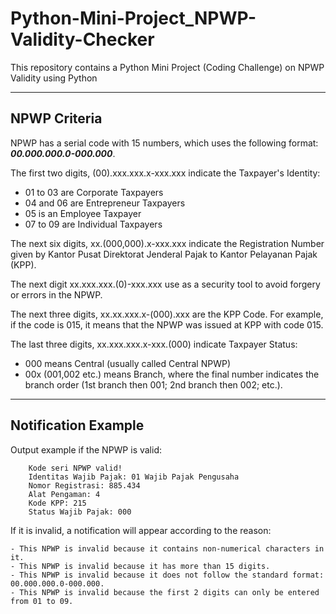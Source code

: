 # Python-Mini-Project_NPWP-Validity-Checker
This repository contains a Python Mini Project (Coding Challenge) on NPWP Validity using Python

<hr>

## NPWP Criteria

NPWP has a serial code with 15 numbers, which uses the following format: ***00.000.000.0-000.000***.

The first two digits, (00).xxx.xxx.x-xxx.xxx indicate the Taxpayer's Identity:

- 01 to 03 are Corporate Taxpayers
- 04 and 06 are Entrepreneur Taxpayers
- 05 is an Employee Taxpayer
- 07 to 09 are Individual Taxpayers

The next six digits, xx.(000,000).x-xxx.xxx indicate the Registration Number given by Kantor Pusat Direktorat Jenderal Pajak to Kantor Pelayanan Pajak (KPP).

The next digit xx.xxx.xxx.(0)-xxx.xxx use as a security tool to avoid forgery or errors in the NPWP.

The next three digits, xx.xx.xxx.x-(000).xxx are the KPP Code. For example, if the code is 015, it means that the NPWP was issued at KPP with code 015.

The last three digits, xx.xxx.xxx.x-xxx.(000) indicate Taxpayer Status:

- 000 means Central (usually called Central NPWP)
- 00x (001,002 etc.) means Branch, where the final number indicates the branch order (1st branch then 001; 2nd branch then 002; etc.).

<hr>

## Notification Example

Output example if the NPWP is valid:

        Kode seri NPWP valid!
        Identitas Wajib Pajak: 01 Wajib Pajak Pengusaha
        Nomor Registrasi: 885.434
        Alat Pengaman: 4
        Kode KPP: 215
        Status Wajib Pajak: 000

If it is invalid, a notification will appear according to the reason: 

    - This NPWP is invalid because it contains non-numerical characters in it.
    - This NPWP is invalid because it has more than 15 digits.
    - This NPWP is invalid because it does not follow the standard format: 00.000.000.0-000.000.
    - This NPWP is invalid because the first 2 digits can only be entered from 01 to 09.
